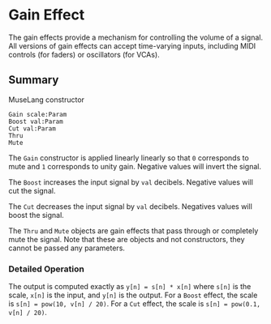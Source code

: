 Gain Effect
===========

The gain effects provide a mechanism for controlling the volume of a signal.
All versions of gain effects can accept time-varying inputs, including MIDI
controls (for faders) or oscillators (for VCAs).


## Summary

MuseLang constructor

    Gain scale:Param
    Boost val:Param
    Cut val:Param
    Thru
    Mute

The `Gain` constructor is applied linearly linearly so that `0` corresponds to
mute and `1` corresponds to unity gain. Negative values will invert the
signal.

The `Boost` increases the input signal by `val` decibels. Negative values will
cut the signal.

The `Cut` decreases the input signal by `val` decibels. Negatives values will
boost the signal.

The `Thru` and `Mute` objects are gain effects that pass through or completely
mute the signal. Note that these are objects and not constructors, they cannot
be passed any parameters.

### Detailed Operation

The output is computed exactly as `y[n] = s[n] * x[n]` where `s[n]` is the
scale, `x[n]` is the input, and `y[n]` is the output. For a `Boost` effect,
the scale is `s[n] = pow(10, v[n] / 20)`. For a `Cut` effect, the scale is
`s[n] = pow(0.1, v[n] / 20)`.
